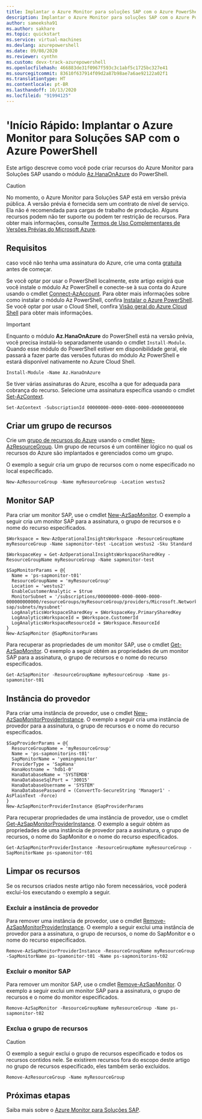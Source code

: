 ```yaml
---
title: Implantar o Azure Monitor para soluções SAP com o Azure PowerShell
description: Implantar o Azure Monitor para soluções SAP com o Azure PowerShell
author: sameeksha91
ms.author: sakhare
ms.topic: quickstart
ms.service: virtual-machines
ms.devlang: azurepowershell
ms.date: 09/08/2020
ms.reviewer: cynthn
ms.custom: devx-track-azurepowershell
ms.openlocfilehash: 466883de31f0967f593c3c1abf5c1725bc327e41
ms.sourcegitcommit: 83610f637914f09d2a87b98ae7a6ae92122a02f1
ms.translationtype: HT
ms.contentlocale: pt-BR
ms.lasthandoff: 10/13/2020
ms.locfileid: "91994125"
---
```

# <a name="quickstart-deploy-azure-monitor-for-sap-solutions-with-azure-powershell"></a>'Início Rápido: Implantar o Azure Monitor para Soluções SAP com o Azure PowerShell

Este artigo descreve como você pode criar recursos do Azure Monitor para Soluções SAP usando o módulo [Az.HanaOnAzure](/powershell/module/az.hanaonazure/#sap-hana-on-azure) do PowerShell.

> [!CAUTION]
> No momento, o Azure Monitor para Soluções SAP está em versão prévia pública. A versão prévia é fornecida sem um contrato de nível de serviço. Ela não é recomendada para cargas de trabalho de produção. Alguns recursos podem não ter suporte ou podem ter restrição de recursos. Para obter mais informações, consulte [Termos de Uso Complementares de Versões Prévias do Microsoft Azure](https://azure.microsoft.com/support/legal/preview-supplemental-terms/).

## <a name="requirements"></a>Requisitos

caso você não tenha uma assinatura do Azure, crie uma conta [gratuita](https://azure.microsoft.com/free/) antes de começar.

Se você optar por usar o PowerShell localmente, este artigo exigirá que você instale o módulo Az PowerShell e conecte-se à sua conta do Azure usando o cmdlet [Connect-AzAccount](/powershell/module/az.accounts/connect-azaccount). Para obter mais informações sobre como instalar o módulo Az PowerShell, confira [Instalar o Azure PowerShell](/powershell/azure/install-az-ps). Se você optar por usar o Cloud Shell, confira [Visão geral do Azure Cloud Shell](../../../cloud-shell/overview.md) para obter mais informações.

> [!IMPORTANT]
> Enquanto o módulo **Az.HanaOnAzure** do PowerShell está na versão prévia, você precisa instalá-lo separadamente usando o cmdlet `Install-Module`. Quando esse módulo do PowerShell estiver em disponibilidade geral, ele passará a fazer parte das versões futuras do módulo Az PowerShell e estará disponível nativamente no Azure Cloud Shell.

```azurepowershell-interactive
Install-Module -Name Az.HanaOnAzure
```

Se tiver várias assinaturas do Azure, escolha a que for adequada para cobrança do recurso. Selecione uma assinatura específica usando o cmdlet [Set-AzContext](/powershell/module/az.accounts/set-azcontext).

```azurepowershell-interactive
Set-AzContext -SubscriptionId 00000000-0000-0000-0000-000000000000
```

## <a name="create-a-resource-group"></a>Criar um grupo de recursos

Crie um [grupo de recursos do Azure](../../../azure-resource-manager/management/overview.md) usando o cmdlet [New-AzResourceGroup](/powershell/module/az.resources/new-azresourcegroup). Um grupo de recursos é um contêiner lógico no qual os recursos do Azure são implantados e gerenciados como um grupo.

O exemplo a seguir cria um grupo de recursos com o nome especificado no local especificado.

```azurepowershell-interactive
New-AzResourceGroup -Name myResourceGroup -Location westus2
```

## <a name="sap-monitor"></a>Monitor SAP

Para criar um monitor SAP, use o cmdlet [New-AzSapMonitor](/powershell/module/az.hanaonazure/new-azsapmonitor). O exemplo a seguir cria um monitor SAP para a assinatura, o grupo de recursos e o nome do recurso especificados.

```azurepowershell-interactive
$Workspace = New-AzOperationalInsightsWorkspace -ResourceGroupName myResourceGroup -Name sapmonitor-test -Location westus2 -Sku Standard

$WorkspaceKey = Get-AzOperationalInsightsWorkspaceSharedKey -ResourceGroupName myResourceGroup -Name sapmonitor-test

$SapMonitorParams = @{
  Name = 'ps-sapmonitor-t01'
  ResourceGroupName = 'myResourceGroup'
  Location = 'westus2'
  EnableCustomerAnalytic = $true
  MonitorSubnet = '/subscriptions/00000000-0000-0000-0000-000000000000/resourceGroups/myResourceGroup/providers/Microsoft.Network/virtualNetworks/vnet-sap/subnets/mysubnet'
  LogAnalyticsWorkspaceSharedKey = $WorkspaceKey.PrimarySharedKey
  LogAnalyticsWorkspaceId = $Workspace.CustomerId
  LogAnalyticsWorkspaceResourceId = $Workspace.ResourceId
}
New-AzSapMonitor @SapMonitorParams
```

Para recuperar as propriedades de um monitor SAP, use o cmdlet [Get-AzSapMonitor](/powershell/module/az.hanaonazure/get-azsapmonitor). O exemplo a seguir obtém as propriedades de um monitor SAP para a assinatura, o grupo de recursos e o nome do recurso especificados.

```azurepowershell-interactive
Get-AzSapMonitor -ResourceGroupName myResourceGroup -Name ps-spamonitor-t01
```

## <a name="provider-instance"></a>Instância do provedor

Para criar uma instância de provedor, use o cmdlet [New-AzSapMonitorProviderInstance](/powershell/module/az.hanaonazure/new-azsapmonitorproviderinstance). O exemplo a seguir cria uma instância de provedor para a assinatura, o grupo de recursos e o nome do recurso especificados.

```azurepowershell-interactive
$SapProviderParams = @{
  ResourceGroupName = 'myResourceGroup'
  Name = 'ps-sapmonitorins-t01'
  SapMonitorName = 'yemingmonitor'
  ProviderType = 'SapHana'
  HanaHostname = 'hdb1-0'
  HanaDatabaseName = 'SYSTEMDB'
  HanaDatabaseSqlPort = '30015'
  HanaDatabaseUsername = 'SYSTEM'
  HanaDatabasePassword = (ConvertTo-SecureString 'Manager1' -AsPlainText -Force)
}
New-AzSapMonitorProviderInstance @SapProviderParams
```

Para recuperar propriedades de uma instância de provedor, use o cmdlet [Get-AzSapMonitorProviderInstance](/powershell/module/az.hanaonazure/get-azsapmonitorproviderinstance). O exemplo a seguir obtém as propriedades de uma instância de provedor para a assinatura, o grupo de recursos, o nome do SapMonitor e o nome do recurso especificados.

```azurepowershell-interactive
Get-AzSapMonitorProviderInstance -ResourceGroupName myResourceGroup -SapMonitorName ps-spamonitor-t01
```

## <a name="clean-up-resources"></a>Limpar os recursos

Se os recursos criados neste artigo não forem necessários, você poderá excluí-los executando o exemplo a seguir.

### <a name="delete-the-provider-instance"></a>Excluir a instância de provedor

Para remover uma instância de provedor, use o cmdlet [Remove-AzSapMonitorProviderInstance](/powershell/module/az.hanaonazure/remove-azsapmonitorproviderinstance). O exemplo a seguir exclui uma instância de provedor para a assinatura, o grupo de recursos, o nome do SapMonitor e o nome do recurso especificados.

```azurepowershell-interactive
Remove-AzSapMonitorProviderInstance -ResourceGroupName myResourceGroup -SapMonitorName ps-spamonitor-t01 -Name ps-sapmonitorins-t02
```

### <a name="delete-the-sap-monitor"></a>Excluir o monitor SAP

Para remover um monitor SAP, use o cmdlet [Remove-AzSapMonitor](/powershell/module/az.hanaonazure/remove-azsapmonitor). O exemplo a seguir exclui um monitor SAP para a assinatura, o grupo de recursos e o nome do monitor especificados.

```azurepowershell
Remove-AzSapMonitor -ResourceGroupName myResourceGroup -Name ps-sapmonitor-t02
```

### <a name="delete-the-resource-group"></a>Exclua o grupo de recursos

> [!CAUTION]
> O exemplo a seguir exclui o grupo de recursos especificado e todos os recursos contidos nele.
> Se existirem recursos fora do escopo deste artigo no grupo de recursos especificado, eles também serão excluídos.

```azurepowershell-interactive
Remove-AzResourceGroup -Name myResourceGroup
```

## <a name="next-steps"></a>Próximas etapas

Saiba mais sobre o [Azure Monitor para Soluções SAP](azure-monitor-overview.md).